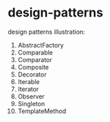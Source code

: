 # design-patterns
design patterns illustration:
1. AbstractFactory
2. Comparable
3. Comparator
4. Composite
5. Decorator
6. Iterable
7. Iterator
8. Observer
9. Singleton
10. TemplateMethod
